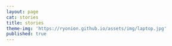 ```yaml
---
layout: page
cat: stories
title: stories
theme-img: 'https://ryonion.github.io/assets/img/laptop.jpg'
published: true
---
```

